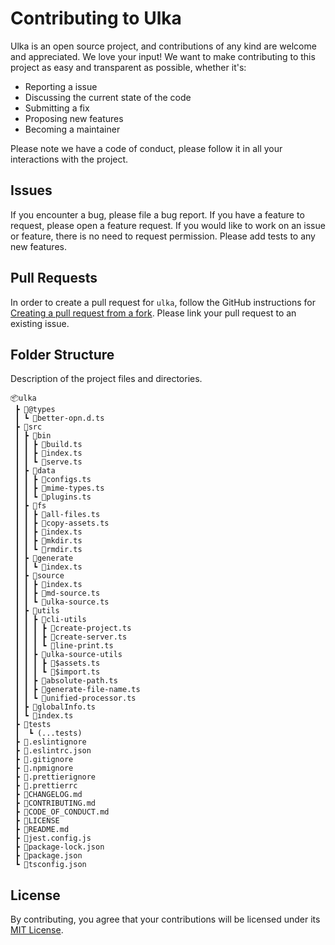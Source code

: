 # Contributing to Ulka

Ulka is an open source project, and contributions of any kind are welcome and appreciated. We love your input! We want to make contributing to this project as easy and transparent as possible, whether it's:

- Reporting a issue
- Discussing the current state of the code
- Submitting a fix
- Proposing new features
- Becoming a maintainer

Please note we have a code of conduct, please follow it in all your interactions with the project.

## Issues

If you encounter a bug, please file a bug report. If you have a feature to request, please open a feature request. If you would like to work on an issue or feature, there is no need to request permission. Please add tests to any new features.

## Pull Requests

In order to create a pull request for `ulka`, follow the GitHub instructions for [Creating a pull request from a fork](https://help.github.com/en/github/collaborating-with-issues-and-pull-requests/creating-a-pull-request-from-a-fork). Please link your pull request to an existing issue.

## Folder Structure

Description of the project files and directories.

```
📦ulka
 ┣ 📂@types
 ┃ ┗ 📜better-opn.d.ts
 ┣ 📂src
 ┃ ┣ 📂bin
 ┃ ┃ ┣ 📜build.ts
 ┃ ┃ ┣ 📜index.ts
 ┃ ┃ ┗ 📜serve.ts
 ┃ ┣ 📂data
 ┃ ┃ ┣ 📜configs.ts
 ┃ ┃ ┣ 📜mime-types.ts
 ┃ ┃ ┗ 📜plugins.ts
 ┃ ┣ 📂fs
 ┃ ┃ ┣ 📜all-files.ts
 ┃ ┃ ┣ 📜copy-assets.ts
 ┃ ┃ ┣ 📜index.ts
 ┃ ┃ ┣ 📜mkdir.ts
 ┃ ┃ ┗ 📜rmdir.ts
 ┃ ┣ 📂generate
 ┃ ┃ ┗ 📜index.ts
 ┃ ┣ 📂source
 ┃ ┃ ┣ 📜index.ts
 ┃ ┃ ┣ 📜md-source.ts
 ┃ ┃ ┗ 📜ulka-source.ts
 ┃ ┣ 📂utils
 ┃ ┃ ┣ 📂cli-utils
 ┃ ┃ ┃ ┣ 📜create-project.ts
 ┃ ┃ ┃ ┣ 📜create-server.ts
 ┃ ┃ ┃ ┗ 📜line-print.ts
 ┃ ┃ ┣ 📂ulka-source-utils
 ┃ ┃ ┃ ┣ 📜$assets.ts
 ┃ ┃ ┃ ┗ 📜$import.ts
 ┃ ┃ ┣ 📜absolute-path.ts
 ┃ ┃ ┣ 📜generate-file-name.ts
 ┃ ┃ ┗ 📜unified-processor.ts
 ┃ ┣ 📜globalInfo.ts
 ┃ ┗ 📜index.ts
 ┣ 📂tests
 ┃  ┗ (...tests)
 ┣ 📜.eslintignore
 ┣ 📜.eslintrc.json
 ┣ 📜.gitignore
 ┣ 📜.npmignore
 ┣ 📜.prettierignore
 ┣ 📜.prettierrc
 ┣ 📜CHANGELOG.md
 ┣ 📜CONTRIBUTING.md
 ┣ 📜CODE_OF_CONDUCT.md
 ┣ 📜LICENSE
 ┣ 📜README.md
 ┣ 📜jest.config.js
 ┣ 📜package-lock.json
 ┣ 📜package.json
 ┗ 📜tsconfig.json
```

## License

By contributing, you agree that your contributions will be licensed under its [MIT License](./LICENSE).

